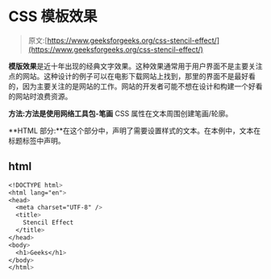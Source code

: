 # CSS 模板效果

> 原文:[https://www.geeksforgeeks.org/css-stencil-effect/](https://www.geeksforgeeks.org/css-stencil-effect/)

**模版效果**是近十年出现的经典文字效果。这种效果通常用于用户界面不是主要关注点的网站。这种设计的例子可以在电影下载网站上找到，那里的界面不是最好看的，因为主要关注的是网站的工作。网站的开发者可能不想在设计和构建一个好看的网站时浪费资源。

**方法:**方法是使用**网络工具包-笔画** CSS 属性在文本周围创建笔画/轮廓。

**HTML 部分:**在这个部分中，声明了需要设置样式的文本。在本例中，文本在标题标签中声明。

## html

```css
<!DOCTYPE html>
<html lang="en">
<head>
  <meta charset="UTF-8" />
  <title>
    Stencil Effect
  </title>
</head>
<body>
  <h1>Geeks</h1>
</body>
</html>
```